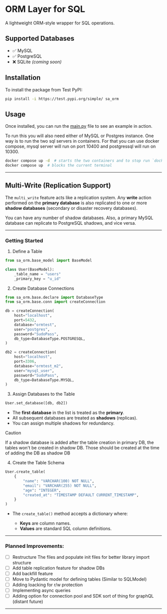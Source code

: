 # ORM Layer for SQL

A lightweight ORM-style wrapper for SQL operations.

## Supported Databases

* ✅ MySQL
* ✅ PostgreSQL
* ❌ SQLite *(coming soon)*

## Installation

To install the package from Test PyPI:

```bash
pip install -i https://test.pypi.org/simple/ sa_orm
```

## Usage

Once installed, you can run the [main.py](./main.py) file to see an example in action.

To run this you will also need either of MySQL or Postgres instance.
One way is to run the two sql servers in containers. For that you can use docker compose, mysql server will run on port 10400 and postgressql will run on 10300.
```sh
docker compose up -d  # starts the two containers and to stop run `docker compose down`
docker compose up  # blocks the current terminal
```

---

## Multi-Write (Replication Support)

The `multi_write` feature acts like a replication system. Any **write** action performed on the **primary database** is also replicated to one or more **shadow databases** (secondary or disaster recovery databases).

You can have any number of shadow databases. Also, a primary MySQL database can replicate to PostgreSQL shadows, and vice versa.

---

### Getting Started

1. Define a Table

```python
from sa_orm.base_model import BaseModel

class User(BaseModel):
    _table_name = "users"
    _primary_key = "u_id"
```


2. Create Database Connections

```python
from sa_orm.base.declare import DatabaseType
from sa_orm.base.conn import createConnection

db = createConnection(
    host="localhost",
    port=5432,
    database="ormtest",
    user="postgres",
    password="SudoPass",
    db_type=DatabaseType.POSTGRESQL,
)

db2 = createConnection(
    host="localhost",
    port=3306,
    database="ormtest_m2",
    user="mysql_user",
    password="SudoPass",
    db_type=DatabaseType.MYSQL,
)
```


3. Assign Databases to the Table

```python
User.set_database([db, db2])
```

* The **first database** in the list is treated as the **primary**.
* All subsequent databases are treated as **shadows** (replicas).
* You can assign multiple shadows for redundancy.

> [!CAUTION]
>
> If a shadow database is added after the table creation in primary DB, the tables won't be created in shadow DB.
> Those should be created at the time of adding the DB as shadow DB

4. Create the Table Schema

```python
User.create_table(
    {
        "name": "VARCHAR(100) NOT NULL",
        "email": "VARCHAR(255) NOT NULL",
        "age": "INTEGER",
        "created_at": "TIMESTAMP DEFAULT CURRENT_TIMESTAMP",
    }
)
```

* The `create_table()` method accepts a dictionary where:

  * **Keys** are column names.
  * **Values** are standard SQL column definitions.


---

### Planned Improvements:

- [ ] Restructure The files and populate init files for better library import structure
- [ ] Add table replication feature for shadow DBs
- [ ] Add backfill feature
- [ ] Move to Pydantic model for defining tables (Similar to SQLModel)
- [ ] Adding loacking for r/w protection
- [ ] Implementing async queries
- [ ] Adding option for connection pool and SDK sort of thing for graphQL (distant future)

---
